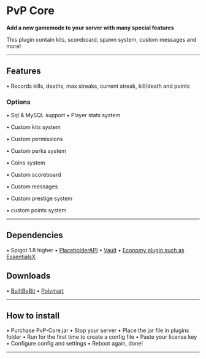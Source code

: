 # PvP Core

**Add a new gamemode to your server with many special features**

This plugin contain kits, scoreboard, spawn system, custom messages and more! 

***

## Features

• Records kills, deaths, max streaks, current streak, kill/death and points 

### Options

• Sql & MySQL support
• Player stats system

• Custom kits system

• Custom permissions

• Custom perks system

• Coins system

• Custom scoreboard

• Custom messages

• Custom prestige system 

• custom points system

***

## Dependencies
• Spigot 1.8 higher
• [PlaceholderAPI](https://www.spigotmc.org/resources/placeholderapi.6245/)
• [Vault](https://www.spigotmc.org/resources/vault.34315/)
• [Economy plugin such as EssentialsX](https://www.spigotmc.org/resources/essentialsx.9089/)
## Downloads
• [BuiltByBit](https://builtbybit.com/resources/pvp-core.25965/)
• [Polymart](https://polymart.org/resource/pvp-core.3255)
***

## How to install
• Purchase PvP-Core.jar
• Stop your server
• Place the jar file in plugins folder
• Run for the first time to create a config file
• Paste your license key
• Configure config and settings
• Reboot again, done!

***
